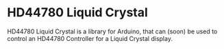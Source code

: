 # HD44780 Liquid Crystal

HD44780 Liquid Crystal is a library for Arduino, that can (soon) be used to control an HD44780 Controller for a Liquid Crystal display.
